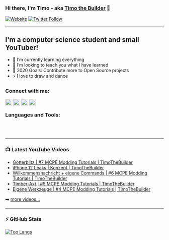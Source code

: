 ### Hi there, I'm Timo - aka [Timo the Builder][youtube] 👋

[![Website](https://img.shields.io/twitter/follow/timothebuilder?color=%23E4405F&label=Follow%20%40timothebuilder&logo=instagram&logoColor=%23E4405F&style=for-the-badge)](instagram)
[![Twitter Follow](https://img.shields.io/twitter/follow/timothebuilder?color=1DA1F2&logo=twitter&style=for-the-badge)](https://twitter.com/intent/follow?original_referer=https://github.com/timothebuilder&screen_name=timothebuilder)

---

## I'm a computer science student and small YouTuber!

- 🌱 I’m currently learning everything
- 👯 I’m looking to teach you what I have learned
- 🥅 2020 Goals: Contribute more to Open Source projects
- ⚡ I love to draw and dance

### Connect with me:

[<img align="left" alt="timothebuilder | YouTube" width="22px" src="https://cdn.jsdelivr.net/npm/simple-icons@v3/icons/youtube.svg" />][youtube]
[<img align="left" alt="timothebuilder | Twitter" width="22px" src="https://cdn.jsdelivr.net/npm/simple-icons@v3/icons/twitter.svg" />][twitter]
[<img align="left" alt="timothebuilder | Discord" width="22px" src="https://cdn.jsdelivr.net/npm/simple-icons@v3/icons/discord.svg" />][discord]
[<img align="left" alt="timothebuilder | Instagram" width="22px" src="https://cdn.jsdelivr.net/npm/simple-icons@v3/icons/instagram.svg" />][instagram]

<br />

### Languages and Tools:

<br />
<br />

---

### 📺 Latest YouTube Videos

<!-- YOUTUBE:START -->
- [Götterblitz | #7 MCPE Modding Tutorials | TimoTheBuilder](https://www.youtube.com/watch?v=_hb4jwwSRAY)
- [iPhone 12 Leaks | Konzept | TimoTheBuilder](https://www.youtube.com/watch?v=7mRwo-ly3L8)
- [Willkommensnachricht + eigene Commands | #6 MCPE Modding Tutorials | TimoTheBuilder](https://www.youtube.com/watch?v=dQ5G5Wls9J4)
- [Timber-Axt | #5 MCPE Modding Tutorials | TimoTheBuilder](https://www.youtube.com/watch?v=5phi4ir5OBU)
- [Eigene Werkzeuge | #4 MCPE Modding Tutorials | TimoTheBuilder](https://www.youtube.com/watch?v=0-_wLGhfWRs)
<!-- YOUTUBE:END -->

➡️ [more videos...](https://youtube.com/timothebuilder)

---

### ⚡ GitHub Stats

[![Top Langs](https://github-readme-stats.vercel.app/api/top-langs/?username=timothebuilder&layout=compact)](https://github.com/timothebuilder)

[twitter]: https://twitter.com/timothebuilder
[youtube]: https://youtube.com/c/TimotheBuilder
[instagram]: https://instagram.com/timothebuilder
[discord]: https://discord.gg/uN3RCBp
